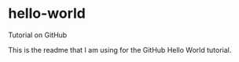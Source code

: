 # hello-world
Tutorial on GitHub

This is the readme that I am using for the GitHub Hello World tutorial. 
